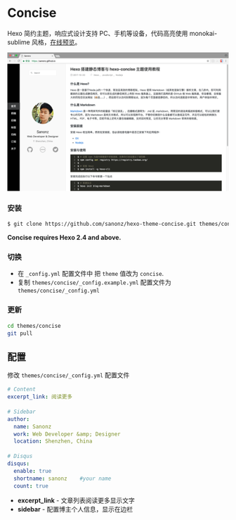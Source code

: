 # Concise

Hexo 简约主题，响应式设计支持 PC、手机等设备，代码高亮使用 monokai-sublime 风格，[在线预览](https://sanonz.github.io/)。

![Preview](preview.png)


### 安装

``` bash
$ git clone https://github.com/sanonz/hexo-theme-concise.git themes/concise
```

**Concise requires Hexo 2.4 and above.**

### 切换

- 在 `_config.yml` 配置文件中 把 `theme` 值改为 `concise`.
- 复制 `themes/concise/_config.example.yml` 配置文件为 `themes/concise/_config.yml`

### 更新

``` bash
cd themes/concise
git pull
```

## 配置

修改 `themes/concise/_config.yml` 配置文件

``` yml
# Content
excerpt_link: 阅读更多

# Sidebar
author:
  name: Sanonz
  work: Web Developer &amp; Designer
  location: Shenzhen, China

# Disqus 
disqus:
  enable: true
  shortname: sanonz    #your name
  count: true
```

- **excerpt_link** - 文章列表阅读更多显示文字
- **sidebar** - 配置博主个人信息，显示在边栏
